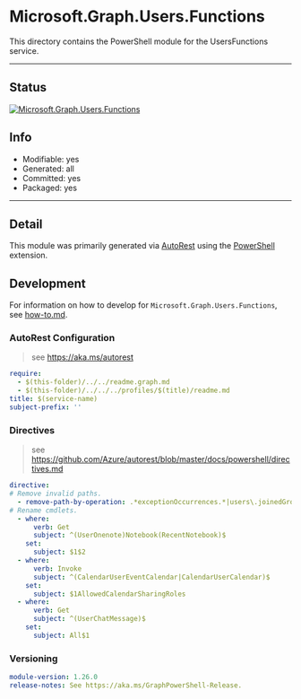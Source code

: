 <!-- region Generated -->
# Microsoft.Graph.Users.Functions
This directory contains the PowerShell module for the UsersFunctions service.

---
## Status
[![Microsoft.Graph.Users.Functions](https://img.shields.io/powershellgallery/v/Microsoft.Graph.Users.Functions.svg?style=flat-square&label=Microsoft.Graph.Users.Functions "Microsoft.Graph.Users.Functions")](https://www.powershellgallery.com/packages/Microsoft.Graph.Users.Functions/)

## Info
- Modifiable: yes
- Generated: all
- Committed: yes
- Packaged: yes

---
## Detail
This module was primarily generated via [AutoRest](https://github.com/Azure/autorest) using the [PowerShell](https://github.com/Azure/autorest.powershell) extension.

## Development
For information on how to develop for `Microsoft.Graph.Users.Functions`, see [how-to.md](how-to.md).
<!-- endregion -->

### AutoRest Configuration

> see https://aka.ms/autorest

``` yaml
require:
  - $(this-folder)/../../readme.graph.md
  - $(this-folder)/../../../profiles/$(title)/readme.md
title: $(service-name)
subject-prefix: ''

```

### Directives

> see https://github.com/Azure/autorest/blob/master/docs/powershell/directives.md

``` yaml
directive:
# Remove invalid paths.
  - remove-path-by-operation: .*exceptionOccurrences.*|users\.joinedGroups.*|users\.joinedTeams.*|users\.onenote\..*.parent.*|users.*\.calendarView.*|.*\.notebooks\.section.*|.*\.sectionGroups.section.*|.*\.sections\.pages.*|users\.calendar\.events\..*|users\.calendarGroups\.calendars|users\.calendars\.events\..*|users\.events\.calendar\..*|users\.pendingAccessReviewInstances\.stages\.decisions.*|users\.pendingAccessReviewInstances(\.decisions|\.stages\.decisions)\.instance.*
# Rename cmdlets.
  - where:
      verb: Get
      subject: ^(UserOnenote)Notebook(RecentNotebook)$
    set:
      subject: $1$2
  - where:
      verb: Invoke
      subject: ^(CalendarUserEventCalendar|CalendarUserCalendar)$
    set:
      subject: $1AllowedCalendarSharingRoles
  - where:
      verb: Get
      subject: ^(UserChatMessage)$
    set:
      subject: All$1
```
### Versioning

``` yaml
module-version: 1.26.0
release-notes: See https://aka.ms/GraphPowerShell-Release.
```
